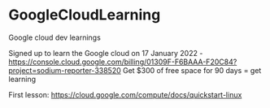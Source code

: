 # GoogleCloudLearning
Google cloud dev learnings

Signed up to learn the Google cloud on 17 January 2022 - https://console.cloud.google.com/billing/01309F-F6BAAA-F20C84?project=sodium-reporter-338520
Get $300 of free space for 90 days = get learning

First lesson:
https://cloud.google.com/compute/docs/quickstart-linux
